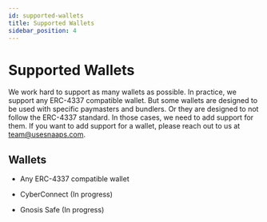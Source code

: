 ```yaml
---
id: supported-wallets
title: Supported Wallets
sidebar_position: 4
---
```


# Supported Wallets

We work hard to support as many wallets as possible. In practice, we support any ERC-4337 compatible wallet. But some wallets are designed to be used with specific paymasters and bundlers. Or they are designed to not follow the ERC-4337 standard. In those cases, we need to add support for them. If you want to add support for a wallet, please reach out to us at [team@usesnaaps.com](mailto:team@usesnaaps.com).

## Wallets

- Any ERC-4337 compatible wallet

- CyberConnect (In progress)
- Gnosis Safe (In progress)
